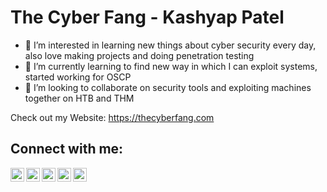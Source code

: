 <h1>The Cyber Fang - Kashyap Patel</h1>

- 👀 I’m interested in learning new things about cyber security every day, also love making projects and doing penetration testing
- 🌱 I’m currently learning to find new way in which I can exploit systems, started working for OSCP
- 💞️ I’m looking to collaborate on security tools and exploiting machines together on HTB and THM

Check out my Website: https://thecyberfang.com

<h2>Connect with me:</h2>

[<img align="left" alt="JoshMadakor | YouTube" width="22px" src="https://cdn.jsdelivr.net/npm/simple-icons@v3/icons/youtube.svg" />][youtube]
[<img align="left" alt="JoshMadakor | Twitter" width="22px" src="https://cdn.jsdelivr.net/npm/simple-icons@v3/icons/twitter.svg" />][twitter]
[<img align="left" alt="JoshMadakor | LinkedIn" width="22px" src="https://cdn.jsdelivr.net/npm/simple-icons@v3/icons/linkedin.svg" />][linkedin]
[<img align="left" alt="JoshMadakor | LinkedIn" width="22px" src="https://cdn.jsdelivr.net/npm/simple-icons@v3/icons/facebook.svg" />][facebook]
[<img align="left" alt="JoshMadakor | LinkedIn" width="22px" src="https://cdn.jsdelivr.net/npm/simple-icons@v3/icons/instagram.svg" />][instagram]

[youtube]: https://www.youtube.com/@the_cyber_fang
[twitter]: https://twitter.com/TheCyberFang
[linkedin]: https://www.linkedin.com/company/the-cyber-fang
[facebook]: https://www.facebook.com/TheCyberFangAdm1n
[instagram]: https://www.instagram.com/thecyberfang/
